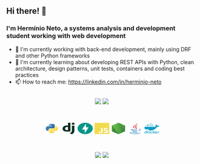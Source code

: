 ## Hi there! 👋

### I'm Hermínio Neto, a systems analysis and development student working with web development

- 🔭 I'm currently working with back-end development, mainly using DRF and other Python frameworks
- 🌱 I'm currently learning about developing REST APIs with Python, clean architecture, design patterns, unit tests, containers and coding best practices
- 📫 How to reach me: https://linkedin.com/in/herminio-neto

##

<div align="center">
  <img height="150em" src="https://github-readme-stats.vercel.app/api?username=herminioneto&show_icons=true&theme=tokyonight&include_all_commits=true&count_private=true"/>
  <img height="150em" src="https://github-readme-stats.vercel.app/api/top-langs/?username=herminioneto&layout=compact&langs_count=7&theme=tokyonight"/>
</div>

##

<div align="center"><br>
  <img align="center" alt="Herminio-Py" height="30" width="40" src="https://raw.githubusercontent.com/devicons/devicon/master/icons/python/python-original.svg">
  <img align="center" alt="Herminio-Django" height="30" width="40" src="https://raw.githubusercontent.com/devicons/devicon/master/icons/django/django-plain.svg">
  <img align="center" alt="Herminio-Fastapi" height="30" width="40" src="https://raw.githubusercontent.com/devicons/devicon/master/icons/fastapi/fastapi-original.svg">
  <img align="center" alt="Herminio-Js" height="30" width="40" src="https://raw.githubusercontent.com/devicons/devicon/master/icons/javascript/javascript-plain.svg">
  <img align="center" alt="Herminio-Nodejs" height="30" width="40" src="https://raw.githubusercontent.com/devicons/devicon/master/icons/nodejs/nodejs-original.svg">
  <img align="center" alt="Herminio-Java" height="30" width="40" src="https://raw.githubusercontent.com/devicons/devicon/master/icons/java/java-original.svg">
  <img align="center" alt="Herminio-Docker" height="30" width="40" src="https://raw.githubusercontent.com/devicons/devicon/master/icons/docker/docker-plain-wordmark.svg">
</div>

##

<div align="center"><br>
  <a href = "mailto:herminio_neto@outlook.com" target="_blank"><img src="https://img.shields.io/badge/-Gmail-%23333?style=for-the-badge&logo=gmail&logoColor=white"></a>
  <a href="https://www.linkedin.com/in/herminio-neto" target="_blank"><img src="https://img.shields.io/badge/-LinkedIn-%230077B5?style=for-the-badge&logo=linkedin&logoColor=white"></a>
<!--   <a href="https://instagram.com/hermbsn" target="_blank"><img src="https://img.shields.io/badge/-Instagram-%23E4405F?style=for-the-badge&logo=instagram&logoColor=white"></a> -->
</div>
